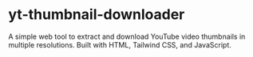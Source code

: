 # yt-thumbnail-downloader
A simple web tool to extract and download YouTube video thumbnails in multiple resolutions. Built with HTML, Tailwind CSS, and JavaScript.
